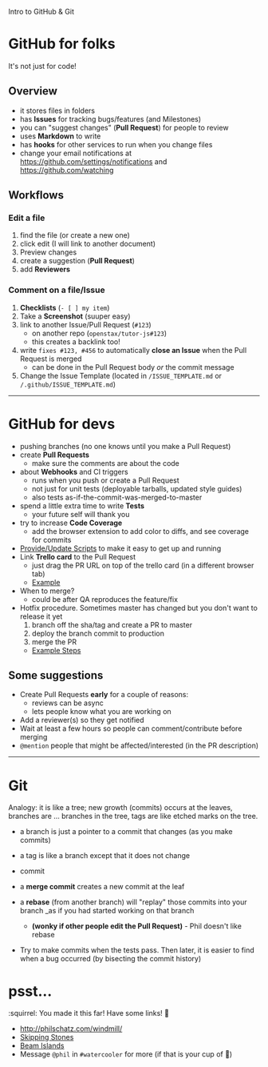 Intro to GitHub & Git

# GitHub for folks

It's not just for code!

## Overview
- it stores files in folders
- has **Issues** for tracking bugs/features (and Milestones)
- you can "suggest changes" (**Pull Request**) for people to review
- uses **Markdown** to write
- has **hooks** for other services to run when you change files
- change your email notifications at https://github.com/settings/notifications and https://github.com/watching


## Workflows

### Edit a file

1. find the file (or create a new one)
2. click edit (I will link to another document)
3. Preview changes
4. create a suggestion (**Pull Request**)
5. add **Reviewers**

### Comment on a file/Issue

1. **Checklists** (`- [ ] my item`)
1. Take a **Screenshot** (suuper easy)
2. link to another Issue/Pull Request (`#123`)
    - on another repo (`openstax/tutor-js#123`)
    - this creates a backlink too!
3. write `fixes #123, #456` to automatically **close an Issue** when the Pull Request is merged
    - can be done in the Pull Request body *or* the commit message
4. Change the Issue Template (located in `/ISSUE_TEMPLATE.md` or `/.github/ISSUE_TEMPLATE.md`)


---

# GitHub for devs

- pushing branches (no one knows until you make a Pull Request)
- create **Pull Requests**
    - make sure the comments are about the code
- about **Webhooks** and CI triggers
    - runs when you push or create a Pull Request
    - not just for unit tests (deployable tarballs, updated style guides)
    - also tests as-if-the-commit-was-merged-to-master
- spend a little extra time to write **Tests**
    - your future self will thank you
- try to increase **Code Coverage**
    - add the browser extension to add color to diffs, and see coverage for commits
- [Provide/Update Scripts](https://githubengineering.com/scripts-to-rule-them-all/) to make it easy to get up and running
- Link **Trello card** to the Pull Request
    - just drag the PR URL on top of the trello card (in a different browser tab)
    - [Example](https://github.com/openstax/os-webview/pull/890#issuecomment-303174234)
- When to merge?
    - could be after QA reproduces the feature/fix
- Hotfix procedure. Sometimes master has changed but you don't want to release it yet
    1. branch off the sha/tag and create a PR to master
    2. deploy the branch commit to production
    3. merge the PR
    - [Example Steps](https://github.com/openstax/tutor-js/blob/master/CONTRIBUTING.md#creating-a-hotfix)


## Some suggestions

- Create Pull Requests **early** for a couple of reasons:
    - reviews can be async
    - lets people know what you are working on
- Add a reviewer(s) so they get notified
- Wait at least a few hours so people can comment/contribute before merging
- `@mention` people that might be affected/interested (in the PR description)


---

# Git

Analogy: it is like a tree; new growth (commits) occurs at the leaves, branches are ... branches in the tree, tags are like etched marks on the tree.

- a branch is just a pointer to a commit that changes (as you make commits)
- a tag is like a branch except that it does not change
- commit
- a **merge commit** creates a new commit at the leaf
- a **rebase** (from another branch) will "replay" those commits into your branch _as if you had started working on that branch
    - **(wonky if other people edit the Pull Request)** - Phil doesn't like rebase

- Try to make commits when the tests pass. Then later, it is easier to find when a bug occurred (by bisecting the commit history)


# psst...

:squirrel: You made it this far! Have some links! :tada:

- http://philschatz.com/windmill/
- [Skipping Stones](http://www.puzzlescript.net/play.html?p=d6fd6fcf84de185e2584)
- [Beam Islands](http://www.puzzlescript.net/play.html?p=11359118)
- Message `@phil` in `#watercooler` for more (if that is your cup of :tea:)
